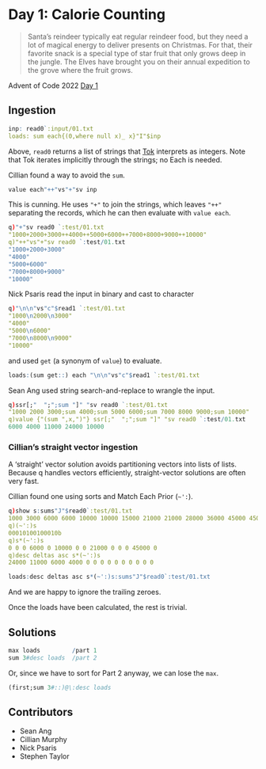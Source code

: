 # Day 1: Calorie Counting


> Santa’s reindeer typically eat regular reindeer food, but they need a lot of magical energy to deliver presents on Christmas. For that, their favorite snack is a special type of star fruit that only grows deep in the jungle. The Elves have brought you on their annual expedition to the grove where the fruit grows.

Advent of Code 2022 [Day 1](https://adventofcode.com/2022/day/1)

## Ingestion

```q
inp: read0`:input/01.txt
loads: sum each{(0,where null x)_ x}"I"$inp
```

Above, `read0` returns a list of strings that [Tok](https://code.kx.com/q/ref/tok) interprets as integers. 
Note that Tok iterates implicitly through the strings; no Each is needed. 

Cillian found a way to avoid the `sum`.

```q
value each"++"vs"+"sv inp
```

This is cunning. He uses `"+"` to join the strings, which leaves `"++"` separating the records, which he can then evaluate with `value each`.

```q
q)"+"sv read0 `:test/01.txt
"1000+2000+3000++4000++5000+6000++7000+8000+9000++10000"
q)"++"vs"+"sv read0 `:test/01.txt
"1000+2000+3000"
"4000"
"5000+6000"
"7000+8000+9000"
"10000"
```

Nick Psaris read the input in binary and cast to character

```q
q)"\n\n"vs"c"$read1 `:test/01.txt
"1000\n2000\n3000"
"4000"
"5000\n6000"
"7000\n8000\n9000"
"10000"
```

and used `get` (a synonym of `value`) to evaluate.

```q
loads:(sum get::) each "\n\n"vs"c"$read1 `:test/01.txt
```

Sean Ang used string search-and-replace to wrangle the input.

```q
q)ssr[;"  ";";sum "]" "sv read0 `:test/01.txt
"1000 2000 3000;sum 4000;sum 5000 6000;sum 7000 8000 9000;sum 10000"
q)value {"(sum ",x,")"} ssr[;"  ";";sum "]" "sv read0 `:test/01.txt
6000 4000 11000 24000 10000
```

### Cillian’s straight vector ingestion

A ‘straight’ vector solution avoids partitioning vectors into lists of lists.
Because q handles vectors efficiently, straight-vector solutions are often very fast.

Cillian found one using sorts and Match Each Prior (`~':`).

```q
q)show s:sums"J"$read0`:test/01.txt
1000 3000 6000 6000 10000 10000 15000 21000 21000 28000 36000 45000 45000 55000
q)(~':)s
00010100100010b
q)s*(~':)s
0 0 0 6000 0 10000 0 0 21000 0 0 0 45000 0
q)desc deltas asc s*(~':)s
24000 11000 6000 4000 0 0 0 0 0 0 0 0 0 0
```

```q
loads:desc deltas asc s*(~':)s:sums"J"$read0`:test/01.txt
```

And we are happy to ignore the trailing zeroes. 

Once the loads have been calculated, the rest is trivial.


## Solutions

```q
max loads         /part 1
sum 3#desc loads  /part 2
```

Or, since we have to sort for Part 2 anyway, we can lose the `max`.


```q
(first;sum 3#::)@\:desc loads
```


## Contributors

* Sean Ang
* Cillian Murphy
* Nick Psaris
* Stephen Taylor